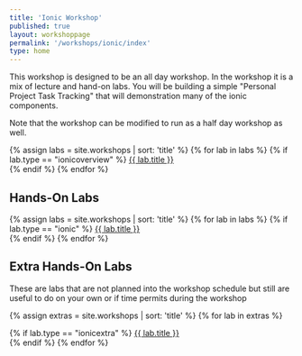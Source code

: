 ```yaml
---
title: 'Ionic Workshop'
published: true
layout: workshoppage
permalink: '/workshops/ionic/index'
type: home
---
```


This workshop is designed to be an all day workshop.  In the workshop it is a mix of lecture and hand-on labs.  You will be building a simple "Personal Project Task Tracking" that will demonstration many of the ionic components.

Note that the workshop can be modified to run as a half day workshop as well.

{% assign labs = site.workshops | sort: 'title' %}
{% for lab in labs %}
{% if lab.type == "ionicoverview" %}
<a href="{{ lab.url | prepend: site.baseurl }}">{{ lab.title }}<br /></a>
{% endif %}
{% endfor %}


## Hands-On Labs

{% assign labs = site.workshops | sort: 'title' %}
{% for lab in labs %}
{% if lab.type == "ionic" %}
<a href="{{ lab.url | prepend: site.baseurl }}">{{ lab.title }}<br /></a>
{% endif %}
{% endfor %}


## Extra Hands-On Labs

These are labs that are not planned into the workshop schedule but still are useful to do on your own or if time permits during the workshop

{% assign extras = site.workshops | sort: 'title' %}
{% for lab in extras %}

{% if lab.type == "ionicextra" %}
<a href="{{ lab.url | prepend: site.baseurl }}">{{ lab.title }}<br /></a>
{% endif %}
{% endfor %}

